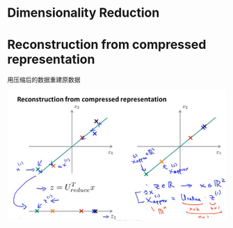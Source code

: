 # Dimensionality Reduction

# Reconstruction from compressed representation

用压缩后的数据重建原数据

![1620875327863](..\image\1620875327863.png)

